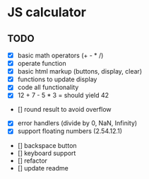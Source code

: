 # JS calculator

## TODO

- [x] basic math operators (+ - * /)
- [x] operate function
- [x] basic html markup (buttons, display, clear)
- [x] functions to update display
- [x] code all functionality
- [x] 12 + 7 - 5 * 3 = should yield 42
- [] round result to avoid overflow
- [x] error handlers (divide by 0, NaN, Infinity)
- [x] support floating numbers (2.54.12.1)
- [] backspace button
- [] keyboard support
- [] refactor
- [] update readme
